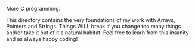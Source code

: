 More C programming.

This directory contains the very foundations of my work with Arrays, Pointers and Strings.
Things WILL break if you change too many things and/or take it out of it's natural habitat.
Feel free to learn from this insanity and as always happy coding!
